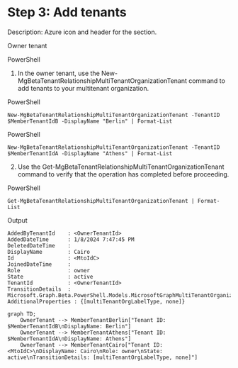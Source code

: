 Step 3: Add tenants
===

Description: Azure icon and header for the section.

Owner tenant

PowerShell

1. In the owner tenant, use the New-MgBetaTenantRelationshipMultiTenantOrganizationTenant command to add tenants to your multitenant organization.

PowerShell

```
New-MgBetaTenantRelationshipMultiTenantOrganizationTenant -TenantID $MemberTenantIdB -DisplayName "Berlin" | Format-List
```

PowerShell

```
New-MgBetaTenantRelationshipMultiTenantOrganizationTenant -TenantID $MemberTenantIdA -DisplayName "Athens" | Format-List
```

2. Use the Get-MgBetaTenantRelationshipMultiTenantOrganizationTenant command to verify that the operation has completed before proceeding.

PowerShell

```
Get-MgBetaTenantRelationshipMultiTenantOrganizationTenant | Format-List
```

Output

```
AddedByTenantId    : <OwnerTenantId>
AddedDateTime      : 1/8/2024 7:47:45 PM
DeletedDateTime    :
DisplayName        : Cairo
Id                 : <MtoIdC>
JoinedDateTime     :
Role               : owner
State              : active
TenantId           : <OwnerTenantId>
TransitionDetails  :
Microsoft.Graph.Beta.PowerShell.Models.MicrosoftGraphMultiTenantOrganizationMemberTransitionDetails
AdditionalProperties : {[multiTenantOrgLabelType, none]}
```

```mermaid
graph TD;
    OwnerTenant --> MemberTenantBerlin["Tenant ID: $MemberTenantIdB\nDisplayName: Berlin"]
    OwnerTenant --> MemberTenantAthens["Tenant ID: $MemberTenantIdA\nDisplayName: Athens"]
    OwnerTenant --> MemberTenantCairo["Tenant ID: <MtoIdC>\nDisplayName: Cairo\nRole: owner\nState: active\nTransitionDetails: [multiTenantOrgLabelType, none]"]
```